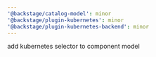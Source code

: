 ```yaml
---
'@backstage/catalog-model': minor
'@backstage/plugin-kubernetes': minor
'@backstage/plugin-kubernetes-backend': minor
---
```


add kubernetes selector to component model
